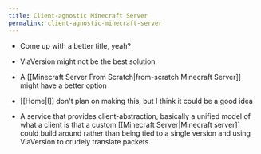 ```yaml
---
title: Client-agnostic Minecraft Server
permalink: client-agnostic-minecraft-server
---
```


- Come up with a better title, yeah?

- ViaVersion might not be the best solution
- A [[Minecraft Server From Scratch|from-scratch Minecraft Server]] might have a better option
- [[Home|I]] don't plan on making this, but I think it could be a good idea

- A service that provides client-abstraction, basically a unified model of what a client is that a custom [[Minecraft Server|Minecraft server]] could build around rather than being tied to a single version and using ViaVersion to crudely translate packets.
